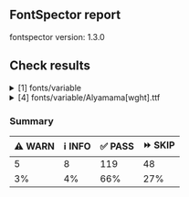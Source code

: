 ## FontSpector report

fontspector version: 1.3.0






## Check results




<details><summary>[1] fonts/variable</summary>
<div>


<details>
    <summary>⚠️ <b>WARN</b> Check for codepoints not covered by METADATA subsets. (googlefonts/metadata/unreachable_subsetting)</summary>
    <div>








- ⚠️ **WARN** fonts/variable/Alyamama[wght].ttf: The following codepoints supported by the font are not covered by any subsets defined in the font's metadata file, and will never be served. You can solve this by either manually adding additional subset declarations to METADATA.pb, or by editing the glyphset definitions.

* U+02D8 BREVE: try adding one of: yi, canadian-aboriginal
* U+02D9 DOT ABOVE: try adding one of: yi, canadian-aboriginal
* U+02DB OGONEK: try adding one of: yi, canadian-aboriginal
* U+0302 COMBINING CIRCUMFLEX ACCENT: try adding one of: cherokee, tifinagh, math, coptic
* U+0305 COMBINING OVERLINE: try adding one of: elbasan, coptic, gothic, glagolitic, math
* U+0306 COMBINING BREVE: try adding one of: old-permic, tifinagh
* U+0307 COMBINING DOT ABOVE: try adding one of: coptic, duployan, hebrew, malayalam, old-permic, math, canadian-aboriginal, syriac, tai-le, tifinagh, todhri
* U+030A COMBINING RING ABOVE: try adding one of: syriac, duployan
* U+030B COMBINING DOUBLE ACUTE ACCENT: try adding one of: osage, cherokee
* U+030C COMBINING CARON: try adding one of: tai-le, cherokee
* U+031A COMBINING LEFT ANGLE ABOVE: try adding math
* U+0320 COMBINING MINUS SIGN BELOW: try adding syriac
* U+0324 COMBINING DIAERESIS BELOW: try adding one of: duployan, syriac, cherokee
* U+0325 COMBINING RING BELOW: try adding syriac
* U+0326 COMBINING COMMA BELOW: try adding math
* U+0327 COMBINING CEDILLA: try adding math
* U+032C COMBINING CARON BELOW: try adding math
* U+0330 COMBINING TILDE BELOW: try adding one of: math, cherokee, syriac
* U+0332 COMBINING LOW LINE: try adding math
* U+033A COMBINING INVERTED BRIDGE BELOW: try adding math
* U+0346 COMBINING BRIDGE ABOVE: try adding math
* U+034D COMBINING LEFT RIGHT ARROW BELOW: try adding math
* U+0361 COMBINING DOUBLE INVERTED BREVE: try adding coptic
* U+0609 ARABIC-INDIC PER MILLE SIGN: try adding arabic
* U+060C ARABIC COMMA: try adding one of: syriac, yezidi, garay, hanifi-rohingya, thaana, arabic, nko
* U+060D ARABIC DATE SEPARATOR: try adding arabic
* U+0615 ARABIC SMALL HIGH TAH: try adding arabic
* U+061B ARABIC SEMICOLON: try adding one of: hanifi-rohingya, syriac, thaana, yezidi, nko, arabic, garay
* U+061F ARABIC QUESTION MARK: try adding one of: thaana, garay, adlam, yezidi, hanifi-rohingya, syriac, arabic, nko
* U+0621 ARABIC LETTER HAMZA: try adding one of: syriac, arabic
* U+0622 ARABIC LETTER ALEF WITH MADDA ABOVE: try adding arabic
* U+0623 ARABIC LETTER ALEF WITH HAMZA ABOVE: try adding arabic
* U+0624 ARABIC LETTER WAW WITH HAMZA ABOVE: try adding arabic
* U+0625 ARABIC LETTER ALEF WITH HAMZA BELOW: try adding arabic
* U+0626 ARABIC LETTER YEH WITH HAMZA ABOVE: try adding arabic
* U+0627 ARABIC LETTER ALEF: try adding one of: indic-siyaq-numbers, arabic
* U+0628 ARABIC LETTER BEH: try adding arabic
* U+0629 ARABIC LETTER TEH MARBUTA: try adding arabic
* U+062A ARABIC LETTER TEH: try adding arabic
* U+062B ARABIC LETTER THEH: try adding arabic
* U+062C ARABIC LETTER JEEM: try adding arabic
* U+062D ARABIC LETTER HAH: try adding arabic
* U+062E ARABIC LETTER KHAH: try adding arabic
* U+062F ARABIC LETTER DAL: try adding arabic
* U+0630 ARABIC LETTER THAL: try adding arabic
* U+0631 ARABIC LETTER REH: try adding arabic
* U+0632 ARABIC LETTER ZAIN: try adding arabic
* U+0633 ARABIC LETTER SEEN: try adding arabic
* U+0634 ARABIC LETTER SHEEN: try adding arabic
* U+0635 ARABIC LETTER SAD: try adding arabic
* U+0636 ARABIC LETTER DAD: try adding arabic
* U+0637 ARABIC LETTER TAH: try adding arabic
* U+0638 ARABIC LETTER ZAH: try adding arabic
* U+0639 ARABIC LETTER AIN: try adding arabic
* U+063A ARABIC LETTER GHAIN: try adding arabic
* U+0640 ARABIC TATWEEL: try adding one of: mandaic, syriac, adlam, sogdian, old-uyghur, hanifi-rohingya, arabic, psalter-pahlavi, manichaean
* U+0641 ARABIC LETTER FEH: try adding arabic
* U+0642 ARABIC LETTER QAF: try adding arabic
* U+0643 ARABIC LETTER KAF: try adding arabic
* U+0644 ARABIC LETTER LAM: try adding arabic
* U+0645 ARABIC LETTER MEEM: try adding arabic
* U+0646 ARABIC LETTER NOON: try adding arabic
* U+0647 ARABIC LETTER HEH: try adding arabic
* U+0648 ARABIC LETTER WAW: try adding arabic
* U+0649 ARABIC LETTER ALEF MAKSURA: try adding arabic
* U+064A ARABIC LETTER YEH: try adding arabic
* U+064B ARABIC FATHATAN: try adding one of: arabic, syriac
* U+064C ARABIC DAMMATAN: try adding one of: arabic, syriac
* U+064D ARABIC KASRATAN: try adding one of: arabic, syriac
* U+064E ARABIC FATHA: try adding one of: syriac, arabic
* U+064F ARABIC DAMMA: try adding one of: arabic, syriac
* U+0650 ARABIC KASRA: try adding one of: arabic, syriac
* U+0651 ARABIC SHADDA: try adding one of: syriac, arabic
* U+0652 ARABIC SUKUN: try adding one of: arabic, syriac
* U+0653 ARABIC MADDAH ABOVE: try adding one of: arabic, syriac
* U+0654 ARABIC HAMZA ABOVE: try adding one of: syriac, arabic
* U+0655 ARABIC HAMZA BELOW: try adding one of: arabic, syriac
* U+0656 ARABIC SUBSCRIPT ALEF: try adding arabic
* U+0657 ARABIC INVERTED DAMMA: try adding arabic
* U+0658 ARABIC MARK NOON GHUNNA: try adding arabic
* U+0660 ARABIC-INDIC DIGIT ZERO: try adding one of: arabic, syriac, thaana, yezidi, indic-siyaq-numbers, hanifi-rohingya
* U+0661 ARABIC-INDIC DIGIT ONE: try adding one of: arabic, yezidi, indic-siyaq-numbers, syriac, thaana
* U+0662 ARABIC-INDIC DIGIT TWO: try adding one of: thaana, syriac, arabic, yezidi, indic-siyaq-numbers
* U+0663 ARABIC-INDIC DIGIT THREE: try adding one of: arabic, yezidi, thaana, indic-siyaq-numbers, syriac
* U+0664 ARABIC-INDIC DIGIT FOUR: try adding one of: thaana, syriac, yezidi, indic-siyaq-numbers, arabic
* U+0665 ARABIC-INDIC DIGIT FIVE: try adding one of: yezidi, syriac, arabic, thaana, indic-siyaq-numbers
* U+0666 ARABIC-INDIC DIGIT SIX: try adding one of: thaana, indic-siyaq-numbers, yezidi, syriac, arabic
* U+0667 ARABIC-INDIC DIGIT SEVEN: try adding one of: arabic, indic-siyaq-numbers, yezidi, syriac, thaana
* U+0668 ARABIC-INDIC DIGIT EIGHT: try adding one of: arabic, indic-siyaq-numbers, yezidi, thaana, syriac
* U+0669 ARABIC-INDIC DIGIT NINE: try adding one of: syriac, arabic, indic-siyaq-numbers, yezidi, thaana
* U+066A ARABIC PERCENT SIGN: try adding one of: arabic, nko, thaana, syriac
* U+066B ARABIC DECIMAL SEPARATOR: try adding one of: arabic, syriac, thaana
* U+066C ARABIC THOUSANDS SEPARATOR: try adding one of: arabic, thaana, syriac
* U+066D ARABIC FIVE POINTED STAR: try adding arabic
* U+066E ARABIC LETTER DOTLESS BEH: try adding arabic
* U+066F ARABIC LETTER DOTLESS QAF: try adding arabic
* U+0670 ARABIC LETTER SUPERSCRIPT ALEF: try adding one of: syriac, arabic
* U+0671 ARABIC LETTER ALEF WASLA: try adding arabic
* U+0679 ARABIC LETTER TTEH: try adding arabic
* U+067A ARABIC LETTER TTEHEH: try adding arabic
* U+067B ARABIC LETTER BEEH: try adding arabic
* U+067C ARABIC LETTER TEH WITH RING: try adding arabic
* U+067D ARABIC LETTER TEH WITH THREE DOTS ABOVE DOWNWARDS: try adding arabic
* U+067E ARABIC LETTER PEH: try adding arabic
* U+0686 ARABIC LETTER TCHEH: try adding arabic
* U+0688 ARABIC LETTER DDAL: try adding arabic
* U+068E ARABIC LETTER DUL: try adding arabic
* U+0691 ARABIC LETTER RREH: try adding arabic
* U+0698 ARABIC LETTER JEH: try adding arabic
* U+069C ARABIC LETTER SEEN WITH THREE DOTS BELOW AND THREE DOTS ABOVE: try adding arabic
* U+06A1 ARABIC LETTER DOTLESS FEH: try adding arabic
* U+06A2 ARABIC LETTER FEH WITH DOT MOVED BELOW: try adding arabic
* U+06A4 ARABIC LETTER VEH: try adding arabic
* U+06A5 ARABIC LETTER FEH WITH THREE DOTS BELOW: try adding arabic
* U+06A7 ARABIC LETTER QAF WITH DOT ABOVE: try adding arabic
* U+06A8 ARABIC LETTER QAF WITH THREE DOTS ABOVE: try adding arabic
* U+06A9 ARABIC LETTER KEHEH: try adding arabic
* U+06AF ARABIC LETTER GAF: try adding arabic
* U+06BA ARABIC LETTER NOON GHUNNA: try adding arabic
* U+06BE ARABIC LETTER HEH DOACHASHMEE: try adding arabic
* U+06C1 ARABIC LETTER HEH GOAL: try adding arabic
* U+06C2 ARABIC LETTER HEH GOAL WITH HAMZA ABOVE: try adding arabic
* U+06C3 ARABIC LETTER TEH MARBUTA GOAL: try adding arabic
* U+06CA ARABIC LETTER WAW WITH TWO DOTS ABOVE: try adding arabic
* U+06CC ARABIC LETTER FARSI YEH: try adding arabic
* U+06CF ARABIC LETTER WAW WITH DOT ABOVE: try adding arabic
* U+06D2 ARABIC LETTER YEH BARREE: try adding arabic
* U+06D3 ARABIC LETTER YEH BARREE WITH HAMZA ABOVE: try adding arabic
* U+06D4 ARABIC FULL STOP: try adding one of: hanifi-rohingya, yezidi, arabic
* U+06DB ARABIC SMALL HIGH THREE DOTS: try adding arabic
* U+06F0 EXTENDED ARABIC-INDIC DIGIT ZERO: try adding one of: arabic, indic-siyaq-numbers
* U+06F1 EXTENDED ARABIC-INDIC DIGIT ONE: try adding one of: indic-siyaq-numbers, arabic
* U+06F2 EXTENDED ARABIC-INDIC DIGIT TWO: try adding one of: arabic, indic-siyaq-numbers
* U+06F3 EXTENDED ARABIC-INDIC DIGIT THREE: try adding one of: arabic, indic-siyaq-numbers
* U+06F4 EXTENDED ARABIC-INDIC DIGIT FOUR: try adding one of: indic-siyaq-numbers, arabic
* U+06F5 EXTENDED ARABIC-INDIC DIGIT FIVE: try adding one of: arabic, indic-siyaq-numbers
* U+06F6 EXTENDED ARABIC-INDIC DIGIT SIX: try adding one of: indic-siyaq-numbers, arabic
* U+06F7 EXTENDED ARABIC-INDIC DIGIT SEVEN: try adding one of: arabic, indic-siyaq-numbers
* U+06F8 EXTENDED ARABIC-INDIC DIGIT EIGHT: try adding one of: arabic, indic-siyaq-numbers
* U+06F9 EXTENDED ARABIC-INDIC DIGIT NINE: try adding one of: arabic, indic-siyaq-numbers
* U+0763 ARABIC LETTER KEHEH WITH THREE DOTS ABOVE: try adding arabic
* U+1EBC LATIN CAPITAL LETTER E WITH TILDE: try adding vietnamese
* U+1EBD LATIN SMALL LETTER E WITH TILDE: try adding vietnamese
* U+2016 DOUBLE VERTICAL LINE: try adding math
* U+2021 DOUBLE DAGGER: try adding adlam
* U+2030 PER MILLE SIGN: try adding adlam
* U+2070 SUPERSCRIPT ZERO: try adding math
* U+2071 SUPERSCRIPT LATIN SMALL LETTER I: try adding math
* U+2074 SUPERSCRIPT FOUR: try adding math
* U+2075 SUPERSCRIPT FIVE: try adding math
* U+2076 SUPERSCRIPT SIX: try adding math
* U+2077 SUPERSCRIPT SEVEN: try adding math
* U+2078 SUPERSCRIPT EIGHT: try adding math
* U+2079 SUPERSCRIPT NINE: try adding math
* U+207A SUPERSCRIPT PLUS SIGN: try adding math
* U+207B SUPERSCRIPT MINUS: try adding math
* U+207C SUPERSCRIPT EQUALS SIGN: try adding math
* U+207D SUPERSCRIPT LEFT PARENTHESIS: try adding math
* U+207E SUPERSCRIPT RIGHT PARENTHESIS: try adding math
* U+207F SUPERSCRIPT LATIN SMALL LETTER N: try adding math
* U+2080 SUBSCRIPT ZERO: try adding math
* U+2081 SUBSCRIPT ONE: try adding math
* U+2082 SUBSCRIPT TWO: try adding math
* U+2083 SUBSCRIPT THREE: try adding math
* U+2084 SUBSCRIPT FOUR: try adding math
* U+2085 SUBSCRIPT FIVE: try adding math
* U+2086 SUBSCRIPT SIX: try adding math
* U+2087 SUBSCRIPT SEVEN: try adding math
* U+2088 SUBSCRIPT EIGHT: try adding math
* U+2089 SUBSCRIPT NINE: try adding math
* U+208A SUBSCRIPT PLUS SIGN: try adding math
* U+208B SUBSCRIPT MINUS: try adding math
* U+208C SUBSCRIPT EQUALS SIGN: try adding math
* U+208D SUBSCRIPT LEFT PARENTHESIS: try adding math
* U+208E SUBSCRIPT RIGHT PARENTHESIS: try adding math
* U+2090 LATIN SUBSCRIPT SMALL LETTER A: try adding math
* U+2091 LATIN SUBSCRIPT SMALL LETTER E: try adding math
* U+2092 LATIN SUBSCRIPT SMALL LETTER O: try adding math
* U+2093 LATIN SUBSCRIPT SMALL LETTER X: try adding math
* U+2094 LATIN SUBSCRIPT SMALL LETTER SCHWA: try adding math
* U+2095 LATIN SUBSCRIPT SMALL LETTER H: try adding math
* U+2096 LATIN SUBSCRIPT SMALL LETTER K: try adding math
* U+2097 LATIN SUBSCRIPT SMALL LETTER L: try adding math
* U+2098 LATIN SUBSCRIPT SMALL LETTER M: try adding math
* U+2099 LATIN SUBSCRIPT SMALL LETTER N: try adding math
* U+209A LATIN SUBSCRIPT SMALL LETTER P: try adding math
* U+209B LATIN SUBSCRIPT SMALL LETTER S: try adding math
* U+209C LATIN SUBSCRIPT SMALL LETTER T: try adding math
* U+2117 SOUND RECORDING COPYRIGHT: try adding math
* U+215B VULGAR FRACTION ONE EIGHTH: try adding symbols
* U+215C VULGAR FRACTION THREE EIGHTHS: try adding symbols
* U+215D VULGAR FRACTION FIVE EIGHTHS: try adding symbols
* U+215E VULGAR FRACTION SEVEN EIGHTHS: try adding symbols
* U+215F FRACTION NUMERATOR ONE: try adding symbols
* U+2202 PARTIAL DIFFERENTIAL: try adding math
* U+2206 INCREMENT: try adding math
* U+220F N-ARY PRODUCT: try adding math
* U+2211 N-ARY SUMMATION: try adding math
* U+221A SQUARE ROOT: try adding math
* U+221E INFINITY: try adding math
* U+222B INTEGRAL: try adding math
* U+2248 ALMOST EQUAL TO: try adding math
* U+2260 NOT EQUAL TO: try adding math
* U+2264 LESS-THAN OR EQUAL TO: try adding math
* U+2265 GREATER-THAN OR EQUAL TO: try adding math
* U+25CA LOZENGE: try adding one of: math, symbols
* U+25CC DOTTED CIRCLE: try adding one of: osage, pahawh-hmong, siddham, tai-le, gurmukhi, masaram-gondi, yi, mongolian, wancho, zanabazar-square, gunjala-gondi, javanese, myanmar, brahmi, balinese, rejang, syloti-nagri, syriac, bengali, mahajani, hanifi-rohingya, mende-kikakui, nko, malayalam, kayah-li, batak, tifinagh, miao, limbu, tibetan, grantha, new-tai-lue, thaana, bhaiksuki, canadian-aboriginal, newa, sinhala, telugu, mandaic, tai-tham, gujarati, sogdian, ahom, chakma, math, coptic, dogra, kannada, tagbanwa, caucasian-albanian, buhid, old-permic, sharada, takri, symbols, armenian, adlam, tamil, kharoshthi, duployan, modi, bassa-vah, saurashtra, khudawadi, thai, lepcha, sundanese, tagalog, buginese, oriya, khojki, phags-pa, cham, kaithi, soyombo, warang-citi, lao, khmer, tirhuta, manichaean, tai-viet, devanagari, music, hebrew, elbasan, hanunoo, meetei-mayek, marchen, psalter-pahlavi
* U+FD3E ORNATE LEFT PARENTHESIS: try adding one of: nko, arabic
* U+FD3F ORNATE RIGHT PARENTHESIS: try adding one of: nko, arabic
* U+FDFA ARABIC LIGATURE SALLALLAHOU ALAYHE WASALLAM: try adding arabic
* U+FDFB ARABIC LIGATURE JALLAJALALOUHOU: try adding arabic
* U+FDFC RIAL SIGN: try adding arabic

Or you can add the above codepoints to one of the subsets supported by the font: greek, latin-ext, latin [code: unreachable-subsetting]
  
  

</div>
</details>


</div>
</details>


<details><summary>[4] fonts/variable/Alyamama[wght].ttf</summary>
<div>


<details>
    <summary>⚠️ <b>WARN</b> Check if each glyph has the recommended amount of contours. (contour_count)</summary>
    <div>








- ⚠️ **WARN** This check inspects the glyph outlines and detects the total number of contours in each of them. The expected values are
     infered from the typical ammounts of contours observed in a
     large collection of reference font families. The divergences
     listed below may simply indicate a significantly different
     design on some of your glyphs. On the other hand, some of these
     may flag actual bugs in the font such as glyphs mapped to an
     incorrect codepoint. Please consider reviewing the design and
     codepoint assignment of these to make sure they are correct.


    The following glyphs do not have the recommended number of contours:
* uni1D6D (U+1D6D): found 3, expected one of: {2}
* uni02A3 (U+02A3): found 2, expected one of: {3}
* uni0258 (U+0258): found 1, expected one of: {2}
* uni1D6E (U+1D6E): found 2, expected one of: {1}
* uni02A1 (U+02A1): found 2, expected one of: {1}
* uni02A2 (U+02A2): found 2, expected one of: {1}
* uni026E (U+026E): found 2, expected one of: {1}
* uni1D72 (U+1D72): found 2, expected one of: {1}
* uni1D74 (U+1D74): found 3, expected one of: {1}
* uni1D75 (U+1D75): found 3, expected one of: {1}
* uni021B.1 (U+021B): found 1, expected one of: {4, 3, 2}
* uni1D76 (U+1D76): found 3, expected one of: {1}
* uni01C2 (U+01C2): found 3, expected one of: {1}
* uni0621 (U+0621): found 2, expected one of: {1}
* uni0623 (U+0623): found 3, expected one of: {2}
* uni0625 (U+0625): found 3, expected one of: {2}
* uni066E (U+066E): found 2, expected one of: {1}
* uni066E.fina (unencoded): found 3, expected one of: {1}
* uni066E.medi (unencoded): found 2, expected one of: {1}
* uni0628 (U+0628): found 3, expected one of: {2}
* uni067E (U+067E): found 5, expected one of: {4}
* uni067B (U+067B): found 4, expected one of: {3, 2}
* uni062A (U+062A): found 4, expected one of: {2, 3}
* uni067C (U+067C): found 6, expected one of: {5, 4}
* uni067D (U+067D): found 5, expected one of: {4, 3}
* uni062B (U+062B): found 5, expected one of: {3, 4, 2}
* uni067A (U+067A): found 4, expected one of: {0, 2, 3}
* uni0686 (U+0686): found 5, expected one of: {4, 3, 0}
* uni0631 (U+0631): found 2, expected one of: {1}
* uni0632 (U+0632): found 3, expected one of: {2}
* uni0698 (U+0698): found 5, expected one of: {4}
* uni0633 (U+0633): found 6, expected one of: {1, 3}
* uni0634 (U+0634): found 9, expected one of: {4, 3, 6, 0}
* uni069C (U+069C): found 12, expected one of: {5, 7, 9}
* uni0635 (U+0635): found 5, expected one of: {2}
* uni0636 (U+0636): found 6, expected one of: {3}
* uni0637 (U+0637): found 4, expected one of: {3, 2}
* uni0638 (U+0638): found 5, expected one of: {4, 3}
* uni0639 (U+0639): found 2, expected one of: {1}
* uni0641 (U+0641): found 5, expected one of: {3, 2}
* uni06A4 (U+06A4): found 7, expected one of: {0, 5, 4}
* uni06A1 (U+06A1): found 4, expected one of: {2, 1}
* uni06A1.fina (unencoded): found 4, expected one of: {2}
* uni06A2 (U+06A2): found 5, expected one of: {3}
* uni06A5 (U+06A5): found 7, expected one of: {5, 4}
* uni066F.fina (unencoded): found 3, expected one of: {2}
* uni0643 (U+0643): found 4, expected one of: {1, 2}
* uni06A9 (U+06A9): found 4, expected one of: {1}
* uni0763 (U+0763): found 7, expected one of: {4, 3}
* uni0763.fina (unencoded): found 8, expected one of: {4, 3}
* uni0763.medi (unencoded): found 7, expected one of: {5, 3, 4}
* uni0763.init (unencoded): found 6, expected one of: {3, 4}
* uni06AF (U+06AF): found 5, expected one of: {2}
* uni0644 (U+0644): found 2, expected one of: {1}
* uni0645 (U+0645): found 3, expected one of: {2, 1}
* uni0646 (U+0646): found 3, expected one of: {2}
* uni06BA (U+06BA): found 2, expected one of: {1}
* uni06BA.medi (unencoded): found 2, expected one of: {1}
* uni0647 (U+0647): found 1, expected one of: {2}
* uni06C1 (U+06C1): found 1, expected one of: {2}
* uni06BE (U+06BE): found 4, expected one of: {1, 3, 2}
* uni0624 (U+0624): found 4, expected one of: {2, 3}
* uni0649 (U+0649): found 2, expected one of: {1}
* uni064A (U+064A): found 4, expected one of: {2, 3}
* uni0626 (U+0626): found 4, expected one of: {2}
* uni06CC (U+06CC): found 2, expected one of: {1}
* uni06440671 (unencoded): found 6, expected one of: {4}
* uni06440671.fina (unencoded): found 5, expected one of: {3}
* uni0663 (U+0663): found 3, expected one of: {1}
* uni0666 (U+0666): found 2, expected one of: {1}
* uni0669 (U+0669): found 1, expected one of: {2}
* uni06F3 (U+06F3): found 3, expected one of: {1}
* uni06F4 (U+06F4): found 3, expected one of: {1}
* uni06F6 (U+06F6): found 2, expected one of: {1}
* uni06F9 (U+06F9): found 1, expected one of: {2}
* uni06F4.urdu (unencoded): found 3, expected one of: {1}
* uni066D (U+066D): found 6, expected one of: {1}
* asterisk (U+002A): found 6, expected one of: {2, 5, 1, 3}
* uniFDFC (U+FDFC): found 8, expected one of: {4, 6, 5}
* uni02E5 (U+02E5): found 2, expected one of: {1}
* uni02E9 (U+02E9): found 2, expected one of: {1}
* uni02E6 (U+02E6): found 2, expected one of: {1}
* uni02E8 (U+02E8): found 2, expected one of: {1}
* uni02E7 (U+02E7): found 2, expected one of: {1}
* uni02DE (U+02DE): found 2, expected one of: {1}
* uni2117 (U+2117): found 2, expected one of: {4, 3}
* uni0654 (U+0654): found 2, expected one of: {1}
* uni0655 (U+0655): found 2, expected one of: {1}
* uni0654064F (unencoded): found 4, expected one of: {3}
* uni0654064C (unencoded): found 5, expected one of: {3}
* uni0654064E (unencoded): found 3, expected one of: {2}
* uni0654064B (unencoded): found 4, expected one of: {3}
* uni06550650 (unencoded): found 3, expected one of: {2}
* uni0655064D (unencoded): found 4, expected one of: {3}
* uni064C (U+064C): found 3, expected one of: {2}
* uni0651 (U+0651): found 2, expected one of: {1}
* uni0651064C (unencoded): found 5, expected one of: {3, 2}
* uni0651064D (unencoded): found 4, expected one of: {3}
* uni0651064E (unencoded): found 3, expected one of: {2}
* uni0651064F (unencoded): found 4, expected one of: {3, 2}
* uni06510650 (unencoded): found 3, expected one of: {2}
* uni06510670 (unencoded): found 3, expected one of: {2}
* uni0652 (U+0652): found 1, expected one of: {2}
* uni031A (U+031A): found 2, expected one of: {1}
* uni032A (U+032A): found 3, expected one of: {1}
* uni033A (U+033A): found 3, expected one of: {1}
* uni033B (U+033B): found 6, expected one of: {2}
* uni0346 (U+0346): found 3, expected one of: {1}
* uni0349 (U+0349): found 2, expected one of: {1}
* uni034A (U+034A): found 2, expected one of: {1} [code: contour-count]
  
  

</div>
</details>





<details>
    <summary>⚠️ <b>WARN</b> Shapes languages in all GF glyphsets. (googlefonts/glyphsets/shape_languages)</summary>
    <div>








- ⚠️ **WARN** Warning language shaping:

| Message                                                               | Languages              |
|-----------------------------------------------------------------------|------------------------|
| Auxiliary orthography codepoints:                                     | * lt_Latn (Lithuanian) |
|   Shaper didn't attach tildecomb to uni0237 when shaping the text 'j̃' |                        |
| Auxiliary orthography codepoints:                                     | * ur_Arab (Urdu)       |
|   The following auxiliary characters are missing from the font: ؀؁؂؃‌‍‏  |                        |
| Auxiliary orthography codepoints:                                     | * el_Grek (Greek)      |
|   The following auxiliary characters are missing from the font: ἀ     |                        |
|   The following auxiliary characters are missing from the font: ἄ     |                        |
|   The following auxiliary characters are missing from the font: ἂ     |                        |
|   The following auxiliary characters are missing from the font: ἆ     |                        |
|   The following auxiliary characters are missing from the font: ἁ     |                        |
|   The following auxiliary characters are missing from the font: ἅ     |                        |
|   The following auxiliary characters are missing from the font: ἃ     |                        |
|   The following auxiliary characters are missing from the font: ἇ     |                        |
|   The following auxiliary characters are missing from the font: ᾶ     |                        |
|   The following auxiliary characters are missing from the font: ἐ     |                        |
|   The following auxiliary characters are missing from the font: ἔ     |                        |
|   The following auxiliary characters are missing from the font: ἒ     |                        |
|   The following auxiliary characters are missing from the font: ἑ     |                        |
|   The following auxiliary characters are missing from the font: ἕ     |                        |
|   The following auxiliary characters are missing from the font: ἓ     |                        |
|   The following auxiliary characters are missing from the font: ἠ     |                        |
|   The following auxiliary characters are missing from the font: ἤ     |                        |
|   The following auxiliary characters are missing from the font: ἢ     |                        |
|   The following auxiliary characters are missing from the font: ἦ     |                        |
|   The following auxiliary characters are missing from the font: ἡ     |                        |
|   The following auxiliary characters are missing from the font: ἥ     |                        |
|   The following auxiliary characters are missing from the font: ἣ     |                        |
|   The following auxiliary characters are missing from the font: ἧ     |                        |
|   The following auxiliary characters are missing from the font: ῆ     |                        |
|   The following auxiliary characters are missing from the font: ἰ     |                        |
|   The following auxiliary characters are missing from the font: ἴ     |                        |
|   The following auxiliary characters are missing from the font: ἲ     |                        |
|   The following auxiliary characters are missing from the font: ἶ     |                        |
|   The following auxiliary characters are missing from the font: ἱ     |                        |
|   The following auxiliary characters are missing from the font: ἵ     |                        |
|   The following auxiliary characters are missing from the font: ἳ     |                        |
|   The following auxiliary characters are missing from the font: ἷ     |                        |
|   The following auxiliary characters are missing from the font: ῖ     |                        |
|   The following auxiliary characters are missing from the font: ῗ     |                        |
|   The following auxiliary characters are missing from the font: ὄ     |                        |
|   The following auxiliary characters are missing from the font: ὂ     |                        |
|   The following auxiliary characters are missing from the font: ὃ     |                        |
|   The following auxiliary characters are missing from the font: ὐ     |                        |
|   The following auxiliary characters are missing from the font: ὔ     |                        |
|   The following auxiliary characters are missing from the font: ὒ     |                        |
|   The following auxiliary characters are missing from the font: ὖ     |                        |
|   The following auxiliary characters are missing from the font: ὑ     |                        |
|   The following auxiliary characters are missing from the font: ὕ     |                        |
|   The following auxiliary characters are missing from the font: ὓ     |                        |
|   The following auxiliary characters are missing from the font: ὗ     |                        |
|   The following auxiliary characters are missing from the font: ῦ     |                        |
|   The following auxiliary characters are missing from the font: ῧ     |                        |
|   The following auxiliary characters are missing from the font: ὤ     |                        |
|   The following auxiliary characters are missing from the font: ὢ     |                        |
|   The following auxiliary characters are missing from the font: ὦ     |                        |
|   The following auxiliary characters are missing from the font: ὥ     |                        |
|   The following auxiliary characters are missing from the font: ὣ     |                        |
|   The following auxiliary characters are missing from the font: ὧ     |                        |
|   The following auxiliary characters are missing from the font: ῶ     |                        |
| Auxiliary orthography codepoints:                                     | * de_Latn (German)     |
|   The following auxiliary characters are missing from the font: ſ     | * fr_Latn (French)     |
| Auxiliary orthography codepoints:                                     | * fi_Latn (Finnish)    |
|   The following auxiliary characters are missing from the font: Ǥ     |                        |
|   The following auxiliary characters are missing from the font: Ʒ     |                        |
|   The following auxiliary characters are missing from the font: Ǯ     |                        |
|   The following auxiliary characters are missing from the font: ǥ     |                        |
|   The following auxiliary characters are missing from the font: ʒ     |                        |
|   The following auxiliary characters are missing from the font: ǯ     |                        | [code: warning-language-shaping]
  
  

</div>
</details>





<details>
    <summary>⚠️ <b>WARN</b> Ensure soft_dotted characters lose their dot when combined with marks that
replace the dot. (soft_dotted)</summary>
    <div>








- ⚠️ **WARN** The dot of soft dotted characters used in orthographies _must_ disappear in the following strings: * į́
* į̄
* į̂
* į̃
* į̀
* į̌The dot of soft dotted characters _should_ disappear in other cases, for example: * j̙̅
* j͉̅
* j̧̅
* j̟̅
* j͈̅
* j̰̅
* j̬̅
* j̴̅
* j̼̅
* j̝̅
* j̲̅
* j̠̅
* j͇̅
* j̩̅
* j̜̅
* j͍̅
* j͎̅
* j̤̅
* j̥̅
* j̺̅
* j̞̅
* j̹̅
* j̪̅
* j̘̅
* j̻̅
* j̨̅
* j̦̅
* j̅
* į̙͌
* į̙͊
* į̙́
* į̙̊
* į̙̅
* į̙̄
* į̙̈
* į̙͋
* į̙̋
* į̙̂
* į̙̇
* į̙̃
* į̙̀
* į̙̆
* į̙̏
* į̙͆
* į̙̽
* į̙̌
* į͉͌
* į͉͊
* į͉́
* į͉̊
* į͉̅
* į͉̄
* į͉̈
* į͉͋
* į͉̋
* į͉̂
* į͉̇
* į͉̃
* į͉̀
* į͉̆
* į͉̏
* į͉͆
* į͉̽
* į͉̌
* į̧͌
* į̧͊
* į̧̅
* į̧͋
* į̧̏
* į̧͆
* į̧̽
* į̟͌
* į̟͊
* į̟́
* į̟̊
* į̟̅
* į̟̄
* į̟̈
* į̟͋
* į̟̋
* į̟̂
* į̟̇
* į̟̃
* į̟̀
* į̟̆
* į̟̏
* į̟͆
* į̟̽
* į̟̌
* į͈͌
* į͈͊
* į͈́
* į͈̊
* į͈̅
* į͈̄
* į͈̈
* į͈͋
* į͈̋
* į͈̂
* į͈̇
* į͈̃
* į͈̀
* į͈̆
* į͈̏
* į͈͆
* į͈̽
* į͈̌
* į̰͌
* į̰͊
* į̰́
* į̰̊
* į̰̅
* į̰̄
* į̰̈
* į̰͋
* į̰̋
* į̰̂
* į̰̇
* į̰̃
* į̰̀
* į̰̆
* į̰̏
* į̰͆
* į̰̽
* į̰̌
* į̬͌
* į̬͊
* į̬́
* į̬̊
* į̬̅
* į̬̄
* į̬̈
* į̬͋
* į̬̋
* į̬̂
* į̬̇
* į̬̃
* į̬̀
* į̬̆
* į̬̏
* į̬͆
* į̬̽
* į̬̌
* į̴͌
* į̴͊
* į̴́
* į̴̊
* į̴̅
* į̴̄
* į̴̈
* į̴͋
* į̴̋
* į̴̂
* į̴̇
* į̴̃
* į̴̀
* į̴̆
* į̴̏
* į̴͆
* į̴̽
* į̴̌
* į̼͌
* į̼͊
* į̼́
* į̼̊
* į̼̅
* į̼̄
* į̼̈
* į̼͋
* į̼̋
* į̼̂
* į̼̇
* į̼̃
* į̼̀
* į̼̆
* į̼̏
* į̼͆
* į̼̽
* į̼̌
* į̝͌
* į̝͊
* į̝́
* į̝̊
* į̝̅
* į̝̄
* į̝̈
* į̝͋
* į̝̋
* į̝̂
* į̝̇
* į̝̃
* į̝̀
* į̝̆
* į̝̏
* į̝͆
* į̝̽
* į̝̌
* į̲͌
* į̲͊
* į̲́
* į̲̊
* į̲̅
* į̲̄
* į̲̈
* į̲͋
* į̲̋
* į̲̂
* į̲̇
* į̲̃
* į̲̀
* į̲̆
* į̲̏
* į̲͆
* į̲̽
* į̲̌
* į̠͌
* į̠͊
* į̠́
* į̠̊
* į̠̅
* į̠̄
* į̠̈
* į̠͋
* į̠̋
* į̠̂
* į̠̇
* į̠̃
* į̠̀
* į̠̆
* į̠̏
* į̠͆
* į̠̽
* į̠̌
* į͇͌
* į͇͊
* į͇́
* į͇̊
* į͇̅
* į͇̄
* į͇̈
* į͇͋
* į͇̋
* į͇̂
* į͇̇
* į͇̃
* į͇̀
* į͇̆
* į͇̏
* į͇͆
* į͇̽
* į͇̌
* į̩͌
* į̩͊
* į̩́
* į̩̊
* į̩̅
* į̩̄
* į̩̈
* į̩͋
* į̩̋
* į̩̂
* į̩̇
* į̩̃
* į̩̀
* į̩̆
* į̩̏
* į̩͆
* į̩̽
* į̩̌
* į̜͌
* į̜͊
* į̜́
* į̜̊
* į̜̅
* į̜̄
* į̜̈
* į̜͋
* į̜̋
* į̜̂
* į̜̇
* į̜̃
* į̜̀
* į̜̆
* į̜̏
* į̜͆
* į̜̽
* į̜̌
* į͍͌
* į͍͊
* į͍́
* į͍̊
* į͍̅
* į͍̄
* į͍̈
* į͍͋
* į͍̋
* į͍̂
* į͍̇
* į͍̃
* į͍̀
* į͍̆
* į͍̏
* į͍͆
* į͍̽
* į͍̌
* į͎͌
* į͎͊
* į͎́
* į͎̊
* į͎̅
* į͎̄
* į͎̈
* į͎͋
* į͎̋
* į͎̂
* į͎̇
* į͎̃
* į͎̀
* į͎̆
* į͎̏
* į͎͆
* į͎̽
* į͎̌
* į̤͌
* į̤͊
* į̤́
* į̤̊
* į̤̅
* į̤̄
* į̤̈
* į̤͋
* į̤̋
* į̤̂
* į̤̇
* į̤̃
* į̤̀
* į̤̆
* į̤̏
* į̤͆
* į̤̽
* į̤̌
* į̥͌
* į̥͊
* į̥́
* į̥̊
* į̥̅
* į̥̄
* į̥̈
* į̥͋
* į̥̋
* į̥̂
* į̥̇
* į̥̃
* į̥̀
* į̥̆
* į̥̏
* į̥͆
* į̥̽
* į̥̌
* į̺͌
* į̺͊
* į̺́
* į̺̊
* į̺̅
* į̺̄
* į̺̈
* į̺͋
* į̺̋
* į̺̂
* į̺̇
* į̺̃
* į̺̀
* į̺̆
* į̺̏
* į̺͆
* į̺̽
* į̺̌
* į̞͌
* į̞͊
* į̞́
* į̞̊
* į̞̅
* į̞̄
* į̞̈
* į̞͋
* į̞̋
* į̞̂
* į̞̇
* į̞̃
* į̞̀
* į̞̆
* į̞̏
* į̞͆
* į̞̽
* į̞̌
* į̹͌
* į̹͊
* į̹́
* į̹̊
* į̹̅
* į̹̄
* į̹̈
* į̹͋
* į̹̋
* į̹̂
* į̹̇
* į̹̃
* į̹̀
* į̹̆
* į̹̏
* į̹͆
* į̹̽
* į̹̌
* į̪͌
* į̪͊
* į̪́
* į̪̊
* į̪̅
* į̪̄
* į̪̈
* į̪͋
* į̪̋
* į̪̂
* į̪̇
* į̪̃
* į̪̀
* į̪̆
* į̪̏
* į̪͆
* į̪̽
* į̪̌
* į̘͌
* į̘͊
* į̘́
* į̘̊
* į̘̅
* į̘̄
* į̘̈
* į̘͋
* į̘̋
* į̘̂
* į̘̇
* į̘̃
* į̘̀
* į̘̆
* į̘̏
* į̘͆
* į̘̽
* į̘̌
* į̻͌
* į̻͊
* į̻́
* į̻̊
* į̻̅
* į̻̄
* į̻̈
* į̻͋
* į̻̋
* į̻̂
* į̻̇
* į̻̃
* į̻̀
* į̻̆
* į̻̏
* į̻͆
* į̻̽
* į̻̌
* į̨͌
* į̨͊
* į̨̅
* į̨͋
* į̨̏
* į̨͆
* į̨̽
* į̦͌
* į̦͊
* į̦̅
* į̦͋
* į̦̏
* į̦͆
* į̦̽
* į͌
* į͊
* į̊
* į̅
* į̈
* į͋
* į̋
* į̇
* į̆
* į̏
* į͆
* į̽
* ʲ̙͌
* ʲ̙͊
* ʲ̙́
* ʲ̙̊
* ʲ̙̅
* ʲ̙̄
* ʲ̙̈
* ʲ̙͋
* ʲ̙̋
* ʲ̙̂
* ʲ̙̇
* ʲ̙̃
* ʲ̙̀
* ʲ̙̆
* ʲ̙̏
* ʲ̙͆
* ʲ̙̽
* ʲ̙̌
* ʲ͉͌
* ʲ͉͊
* ʲ͉́
* ʲ͉̊
* ʲ͉̅
* ʲ͉̄
* ʲ͉̈
* ʲ͉͋
* ʲ͉̋
* ʲ͉̂
* ʲ͉̇
* ʲ͉̃
* ʲ͉̀
* ʲ͉̆
* ʲ͉̏
* ʲ͉͆
* ʲ͉̽
* ʲ͉̌
* ʲ̧͌
* ʲ̧͊
* ʲ̧̅
* ʲ̧͋
* ʲ̧̏
* ʲ̧͆
* ʲ̧̽
* ʲ̟͌
* ʲ̟͊
* ʲ̟́
* ʲ̟̊
* ʲ̟̅
* ʲ̟̄
* ʲ̟̈
* ʲ̟͋
* ʲ̟̋
* ʲ̟̂
* ʲ̟̇
* ʲ̟̃
* ʲ̟̀
* ʲ̟̆
* ʲ̟̏
* ʲ̟͆
* ʲ̟̽
* ʲ̟̌
* ʲ͈͌
* ʲ͈͊
* ʲ͈́
* ʲ͈̊
* ʲ͈̅
* ʲ͈̄
* ʲ͈̈
* ʲ͈͋
* ʲ͈̋
* ʲ͈̂
* ʲ͈̇
* ʲ͈̃
* ʲ͈̀
* ʲ͈̆
* ʲ͈̏
* ʲ͈͆
* ʲ͈̽
* ʲ͈̌
* ʲ̰͌
* ʲ̰͊
* ʲ̰́
* ʲ̰̊
* ʲ̰̅
* ʲ̰̄
* ʲ̰̈
* ʲ̰͋
* ʲ̰̋
* ʲ̰̂
* ʲ̰̇
* ʲ̰̃
* ʲ̰̀
* ʲ̰̆
* ʲ̰̏
* ʲ̰͆
* ʲ̰̽
* ʲ̰̌
* ʲ̬͌
* ʲ̬͊
* ʲ̬́
* ʲ̬̊
* ʲ̬̅
* ʲ̬̄
* ʲ̬̈
* ʲ̬͋
* ʲ̬̋
* ʲ̬̂
* ʲ̬̇
* ʲ̬̃
* ʲ̬̀
* ʲ̬̆
* ʲ̬̏
* ʲ̬͆
* ʲ̬̽
* ʲ̬̌
* ʲ̴͌
* ʲ̴͊
* ʲ̴́
* ʲ̴̊
* ʲ̴̅
* ʲ̴̄
* ʲ̴̈
* ʲ̴͋
* ʲ̴̋
* ʲ̴̂
* ʲ̴̇
* ʲ̴̃
* ʲ̴̀
* ʲ̴̆
* ʲ̴̏
* ʲ̴͆
* ʲ̴̽
* ʲ̴̌
* ʲ̼͌
* ʲ̼͊
* ʲ̼́
* ʲ̼̊
* ʲ̼̅
* ʲ̼̄
* ʲ̼̈
* ʲ̼͋
* ʲ̼̋
* ʲ̼̂
* ʲ̼̇
* ʲ̼̃
* ʲ̼̀
* ʲ̼̆
* ʲ̼̏
* ʲ̼͆
* ʲ̼̽
* ʲ̼̌
* ʲ̝͌
* ʲ̝͊
* ʲ̝́
* ʲ̝̊
* ʲ̝̅
* ʲ̝̄
* ʲ̝̈
* ʲ̝͋
* ʲ̝̋
* ʲ̝̂
* ʲ̝̇
* ʲ̝̃
* ʲ̝̀
* ʲ̝̆
* ʲ̝̏
* ʲ̝͆
* ʲ̝̽
* ʲ̝̌
* ʲ̲͌
* ʲ̲͊
* ʲ̲́
* ʲ̲̊
* ʲ̲̅
* ʲ̲̄
* ʲ̲̈
* ʲ̲͋
* ʲ̲̋
* ʲ̲̂
* ʲ̲̇
* ʲ̲̃
* ʲ̲̀
* ʲ̲̆
* ʲ̲̏
* ʲ̲͆
* ʲ̲̽
* ʲ̲̌
* ʲ̠͌
* ʲ̠͊
* ʲ̠́
* ʲ̠̊
* ʲ̠̅
* ʲ̠̄
* ʲ̠̈
* ʲ̠͋
* ʲ̠̋
* ʲ̠̂
* ʲ̠̇
* ʲ̠̃
* ʲ̠̀
* ʲ̠̆
* ʲ̠̏
* ʲ̠͆
* ʲ̠̽
* ʲ̠̌
* ʲ͇͌
* ʲ͇͊
* ʲ͇́
* ʲ͇̊
* ʲ͇̅
* ʲ͇̄
* ʲ͇̈
* ʲ͇͋
* ʲ͇̋
* ʲ͇̂
* ʲ͇̇
* ʲ͇̃
* ʲ͇̀
* ʲ͇̆
* ʲ͇̏
* ʲ͇͆
* ʲ͇̽
* ʲ͇̌
* ʲ̩͌
* ʲ̩͊
* ʲ̩́
* ʲ̩̊
* ʲ̩̅
* ʲ̩̄
* ʲ̩̈
* ʲ̩͋
* ʲ̩̋
* ʲ̩̂
* ʲ̩̇
* ʲ̩̃
* ʲ̩̀
* ʲ̩̆
* ʲ̩̏
* ʲ̩͆
* ʲ̩̽
* ʲ̩̌
* ʲ̜͌
* ʲ̜͊
* ʲ̜́
* ʲ̜̊
* ʲ̜̅
* ʲ̜̄
* ʲ̜̈
* ʲ̜͋
* ʲ̜̋
* ʲ̜̂
* ʲ̜̇
* ʲ̜̃
* ʲ̜̀
* ʲ̜̆
* ʲ̜̏
* ʲ̜͆
* ʲ̜̽
* ʲ̜̌
* ʲ͍͌
* ʲ͍͊
* ʲ͍́
* ʲ͍̊
* ʲ͍̅
* ʲ͍̄
* ʲ͍̈
* ʲ͍͋
* ʲ͍̋
* ʲ͍̂
* ʲ͍̇
* ʲ͍̃
* ʲ͍̀
* ʲ͍̆
* ʲ͍̏
* ʲ͍͆
* ʲ͍̽
* ʲ͍̌
* ʲ͎͌
* ʲ͎͊
* ʲ͎́
* ʲ͎̊
* ʲ͎̅
* ʲ͎̄
* ʲ͎̈
* ʲ͎͋
* ʲ͎̋
* ʲ͎̂
* ʲ͎̇
* ʲ͎̃
* ʲ͎̀
* ʲ͎̆
* ʲ͎̏
* ʲ͎͆
* ʲ͎̽
* ʲ͎̌
* ʲ̤͌
* ʲ̤͊
* ʲ̤́
* ʲ̤̊
* ʲ̤̅
* ʲ̤̄
* ʲ̤̈
* ʲ̤͋
* ʲ̤̋
* ʲ̤̂
* ʲ̤̇
* ʲ̤̃
* ʲ̤̀
* ʲ̤̆
* ʲ̤̏
* ʲ̤͆
* ʲ̤̽
* ʲ̤̌
* ʲ̥͌
* ʲ̥͊
* ʲ̥́
* ʲ̥̊
* ʲ̥̅
* ʲ̥̄
* ʲ̥̈
* ʲ̥͋
* ʲ̥̋
* ʲ̥̂
* ʲ̥̇
* ʲ̥̃
* ʲ̥̀
* ʲ̥̆
* ʲ̥̏
* ʲ̥͆
* ʲ̥̽
* ʲ̥̌
* ʲ̺͌
* ʲ̺͊
* ʲ̺́
* ʲ̺̊
* ʲ̺̅
* ʲ̺̄
* ʲ̺̈
* ʲ̺͋
* ʲ̺̋
* ʲ̺̂
* ʲ̺̇
* ʲ̺̃
* ʲ̺̀
* ʲ̺̆
* ʲ̺̏
* ʲ̺͆
* ʲ̺̽
* ʲ̺̌
* ʲ̞͌
* ʲ̞͊
* ʲ̞́
* ʲ̞̊
* ʲ̞̅
* ʲ̞̄
* ʲ̞̈
* ʲ̞͋
* ʲ̞̋
* ʲ̞̂
* ʲ̞̇
* ʲ̞̃
* ʲ̞̀
* ʲ̞̆
* ʲ̞̏
* ʲ̞͆
* ʲ̞̽
* ʲ̞̌
* ʲ̹͌
* ʲ̹͊
* ʲ̹́
* ʲ̹̊
* ʲ̹̅
* ʲ̹̄
* ʲ̹̈
* ʲ̹͋
* ʲ̹̋
* ʲ̹̂
* ʲ̹̇
* ʲ̹̃
* ʲ̹̀
* ʲ̹̆
* ʲ̹̏
* ʲ̹͆
* ʲ̹̽
* ʲ̹̌
* ʲ̪͌
* ʲ̪͊
* ʲ̪́
* ʲ̪̊
* ʲ̪̅
* ʲ̪̄
* ʲ̪̈
* ʲ̪͋
* ʲ̪̋
* ʲ̪̂
* ʲ̪̇
* ʲ̪̃
* ʲ̪̀
* ʲ̪̆
* ʲ̪̏
* ʲ̪͆
* ʲ̪̽
* ʲ̪̌
* ʲ̘͌
* ʲ̘͊
* ʲ̘́
* ʲ̘̊
* ʲ̘̅
* ʲ̘̄
* ʲ̘̈
* ʲ̘͋
* ʲ̘̋
* ʲ̘̂
* ʲ̘̇
* ʲ̘̃
* ʲ̘̀
* ʲ̘̆
* ʲ̘̏
* ʲ̘͆
* ʲ̘̽
* ʲ̘̌
* ʲ̻͌
* ʲ̻͊
* ʲ̻́
* ʲ̻̊
* ʲ̻̅
* ʲ̻̄
* ʲ̻̈
* ʲ̻͋
* ʲ̻̋
* ʲ̻̂
* ʲ̻̇
* ʲ̻̃
* ʲ̻̀
* ʲ̻̆
* ʲ̻̏
* ʲ̻͆
* ʲ̻̽
* ʲ̻̌
* ʲ̨͌
* ʲ̨͊
* ʲ̨̅
* ʲ̨͋
* ʲ̨̏
* ʲ̨͆
* ʲ̨̽
* ʲ̦͌
* ʲ̦͊
* ʲ̦̅
* ʲ̦͋
* ʲ̦̏
* ʲ̦͆
* ʲ̦̽
* ʲ͌
* ʲ͊
* ʲ́
* ʲ̊
* ʲ̅
* ʲ̄
* ʲ̈
* ʲ͋
* ʲ̋
* ʲ̂
* ʲ̇
* ʲ̃
* ʲ̀
* ʲ̆
* ʲ̏
* ʲ͆
* ʲ̽
* ʲ̌
* i̙̅
* i͉̅
* i̧̅
* i̟̅
* i͈̅
* ḭ̅
* i̬̅
* i̴̅
* i̼̅
* i̝̅
* i̲̅
* i̠̅
* i͇̅
* i̩̅
* i̜̅
* i͍̅
* i͎̅
* i̤̅
* i̥̅
* i̺̅
* i̞̅
* i̹̅
* i̪̅
* i̘̅
* i̻̅
* i̦̅
* i̅
* ⁱ̙͌
* ⁱ̙͊
* ⁱ̙́
* ⁱ̙̊
* ⁱ̙̅
* ⁱ̙̄
* ⁱ̙̈
* ⁱ̙͋
* ⁱ̙̋
* ⁱ̙̂
* ⁱ̙̇
* ⁱ̙̃
* ⁱ̙̀
* ⁱ̙̆
* ⁱ̙̏
* ⁱ̙͆
* ⁱ̙̽
* ⁱ̙̌
* ⁱ͉͌
* ⁱ͉͊
* ⁱ͉́
* ⁱ͉̊
* ⁱ͉̅
* ⁱ͉̄
* ⁱ͉̈
* ⁱ͉͋
* ⁱ͉̋
* ⁱ͉̂
* ⁱ͉̇
* ⁱ͉̃
* ⁱ͉̀
* ⁱ͉̆
* ⁱ͉̏
* ⁱ͉͆
* ⁱ͉̽
* ⁱ͉̌
* ⁱ̧͌
* ⁱ̧͊
* ⁱ̧̅
* ⁱ̧͋
* ⁱ̧̏
* ⁱ̧͆
* ⁱ̧̽
* ⁱ̟͌
* ⁱ̟͊
* ⁱ̟́
* ⁱ̟̊
* ⁱ̟̅
* ⁱ̟̄
* ⁱ̟̈
* ⁱ̟͋
* ⁱ̟̋
* ⁱ̟̂
* ⁱ̟̇
* ⁱ̟̃
* ⁱ̟̀
* ⁱ̟̆
* ⁱ̟̏
* ⁱ̟͆
* ⁱ̟̽
* ⁱ̟̌
* ⁱ͈͌
* ⁱ͈͊
* ⁱ͈́
* ⁱ͈̊
* ⁱ͈̅
* ⁱ͈̄
* ⁱ͈̈
* ⁱ͈͋
* ⁱ͈̋
* ⁱ͈̂
* ⁱ͈̇
* ⁱ͈̃
* ⁱ͈̀
* ⁱ͈̆
* ⁱ͈̏
* ⁱ͈͆
* ⁱ͈̽
* ⁱ͈̌
* ⁱ̰͌
* ⁱ̰͊
* ⁱ̰́
* ⁱ̰̊
* ⁱ̰̅
* ⁱ̰̄
* ⁱ̰̈
* ⁱ̰͋
* ⁱ̰̋
* ⁱ̰̂
* ⁱ̰̇
* ⁱ̰̃
* ⁱ̰̀
* ⁱ̰̆
* ⁱ̰̏
* ⁱ̰͆
* ⁱ̰̽
* ⁱ̰̌
* ⁱ̬͌
* ⁱ̬͊
* ⁱ̬́
* ⁱ̬̊
* ⁱ̬̅
* ⁱ̬̄
* ⁱ̬̈
* ⁱ̬͋
* ⁱ̬̋
* ⁱ̬̂
* ⁱ̬̇
* ⁱ̬̃
* ⁱ̬̀
* ⁱ̬̆
* ⁱ̬̏
* ⁱ̬͆
* ⁱ̬̽
* ⁱ̬̌
* ⁱ̴͌
* ⁱ̴͊
* ⁱ̴́
* ⁱ̴̊
* ⁱ̴̅
* ⁱ̴̄
* ⁱ̴̈
* ⁱ̴͋
* ⁱ̴̋
* ⁱ̴̂
* ⁱ̴̇
* ⁱ̴̃
* ⁱ̴̀
* ⁱ̴̆
* ⁱ̴̏
* ⁱ̴͆
* ⁱ̴̽
* ⁱ̴̌
* ⁱ̼͌
* ⁱ̼͊
* ⁱ̼́
* ⁱ̼̊
* ⁱ̼̅
* ⁱ̼̄
* ⁱ̼̈
* ⁱ̼͋
* ⁱ̼̋
* ⁱ̼̂
* ⁱ̼̇
* ⁱ̼̃
* ⁱ̼̀
* ⁱ̼̆
* ⁱ̼̏
* ⁱ̼͆
* ⁱ̼̽
* ⁱ̼̌
* ⁱ̝͌
* ⁱ̝͊
* ⁱ̝́
* ⁱ̝̊
* ⁱ̝̅
* ⁱ̝̄
* ⁱ̝̈
* ⁱ̝͋
* ⁱ̝̋
* ⁱ̝̂
* ⁱ̝̇
* ⁱ̝̃
* ⁱ̝̀
* ⁱ̝̆
* ⁱ̝̏
* ⁱ̝͆
* ⁱ̝̽
* ⁱ̝̌
* ⁱ̲͌
* ⁱ̲͊
* ⁱ̲́
* ⁱ̲̊
* ⁱ̲̅
* ⁱ̲̄
* ⁱ̲̈
* ⁱ̲͋
* ⁱ̲̋
* ⁱ̲̂
* ⁱ̲̇
* ⁱ̲̃
* ⁱ̲̀
* ⁱ̲̆
* ⁱ̲̏
* ⁱ̲͆
* ⁱ̲̽
* ⁱ̲̌
* ⁱ̠͌
* ⁱ̠͊
* ⁱ̠́
* ⁱ̠̊
* ⁱ̠̅
* ⁱ̠̄
* ⁱ̠̈
* ⁱ̠͋
* ⁱ̠̋
* ⁱ̠̂
* ⁱ̠̇
* ⁱ̠̃
* ⁱ̠̀
* ⁱ̠̆
* ⁱ̠̏
* ⁱ̠͆
* ⁱ̠̽
* ⁱ̠̌
* ⁱ͇͌
* ⁱ͇͊
* ⁱ͇́
* ⁱ͇̊
* ⁱ͇̅
* ⁱ͇̄
* ⁱ͇̈
* ⁱ͇͋
* ⁱ͇̋
* ⁱ͇̂
* ⁱ͇̇
* ⁱ͇̃
* ⁱ͇̀
* ⁱ͇̆
* ⁱ͇̏
* ⁱ͇͆
* ⁱ͇̽
* ⁱ͇̌
* ⁱ̩͌
* ⁱ̩͊
* ⁱ̩́
* ⁱ̩̊
* ⁱ̩̅
* ⁱ̩̄
* ⁱ̩̈
* ⁱ̩͋
* ⁱ̩̋
* ⁱ̩̂
* ⁱ̩̇
* ⁱ̩̃
* ⁱ̩̀
* ⁱ̩̆
* ⁱ̩̏
* ⁱ̩͆
* ⁱ̩̽
* ⁱ̩̌
* ⁱ̜͌
* ⁱ̜͊
* ⁱ̜́
* ⁱ̜̊
* ⁱ̜̅
* ⁱ̜̄
* ⁱ̜̈
* ⁱ̜͋
* ⁱ̜̋
* ⁱ̜̂
* ⁱ̜̇
* ⁱ̜̃
* ⁱ̜̀
* ⁱ̜̆
* ⁱ̜̏
* ⁱ̜͆
* ⁱ̜̽
* ⁱ̜̌
* ⁱ͍͌
* ⁱ͍͊
* ⁱ͍́
* ⁱ͍̊
* ⁱ͍̅
* ⁱ͍̄
* ⁱ͍̈
* ⁱ͍͋
* ⁱ͍̋
* ⁱ͍̂
* ⁱ͍̇
* ⁱ͍̃
* ⁱ͍̀
* ⁱ͍̆
* ⁱ͍̏
* ⁱ͍͆
* ⁱ͍̽
* ⁱ͍̌
* ⁱ͎͌
* ⁱ͎͊
* ⁱ͎́
* ⁱ͎̊
* ⁱ͎̅
* ⁱ͎̄
* ⁱ͎̈
* ⁱ͎͋
* ⁱ͎̋
* ⁱ͎̂
* ⁱ͎̇
* ⁱ͎̃
* ⁱ͎̀
* ⁱ͎̆
* ⁱ͎̏
* ⁱ͎͆
* ⁱ͎̽
* ⁱ͎̌
* ⁱ̤͌
* ⁱ̤͊
* ⁱ̤́
* ⁱ̤̊
* ⁱ̤̅
* ⁱ̤̄
* ⁱ̤̈
* ⁱ̤͋
* ⁱ̤̋
* ⁱ̤̂
* ⁱ̤̇
* ⁱ̤̃
* ⁱ̤̀
* ⁱ̤̆
* ⁱ̤̏
* ⁱ̤͆
* ⁱ̤̽
* ⁱ̤̌
* ⁱ̥͌
* ⁱ̥͊
* ⁱ̥́
* ⁱ̥̊
* ⁱ̥̅
* ⁱ̥̄
* ⁱ̥̈
* ⁱ̥͋
* ⁱ̥̋
* ⁱ̥̂
* ⁱ̥̇
* ⁱ̥̃
* ⁱ̥̀
* ⁱ̥̆
* ⁱ̥̏
* ⁱ̥͆
* ⁱ̥̽
* ⁱ̥̌
* ⁱ̺͌
* ⁱ̺͊
* ⁱ̺́
* ⁱ̺̊
* ⁱ̺̅
* ⁱ̺̄
* ⁱ̺̈
* ⁱ̺͋
* ⁱ̺̋
* ⁱ̺̂
* ⁱ̺̇
* ⁱ̺̃
* ⁱ̺̀
* ⁱ̺̆
* ⁱ̺̏
* ⁱ̺͆
* ⁱ̺̽
* ⁱ̺̌
* ⁱ̞͌
* ⁱ̞͊
* ⁱ̞́
* ⁱ̞̊
* ⁱ̞̅
* ⁱ̞̄
* ⁱ̞̈
* ⁱ̞͋
* ⁱ̞̋
* ⁱ̞̂
* ⁱ̞̇
* ⁱ̞̃
* ⁱ̞̀
* ⁱ̞̆
* ⁱ̞̏
* ⁱ̞͆
* ⁱ̞̽
* ⁱ̞̌
* ⁱ̹͌
* ⁱ̹͊
* ⁱ̹́
* ⁱ̹̊
* ⁱ̹̅
* ⁱ̹̄
* ⁱ̹̈
* ⁱ̹͋
* ⁱ̹̋
* ⁱ̹̂
* ⁱ̹̇
* ⁱ̹̃
* ⁱ̹̀
* ⁱ̹̆
* ⁱ̹̏
* ⁱ̹͆
* ⁱ̹̽
* ⁱ̹̌
* ⁱ̪͌
* ⁱ̪͊
* ⁱ̪́
* ⁱ̪̊
* ⁱ̪̅
* ⁱ̪̄
* ⁱ̪̈
* ⁱ̪͋
* ⁱ̪̋
* ⁱ̪̂
* ⁱ̪̇
* ⁱ̪̃
* ⁱ̪̀
* ⁱ̪̆
* ⁱ̪̏
* ⁱ̪͆
* ⁱ̪̽
* ⁱ̪̌
* ⁱ̘͌
* ⁱ̘͊
* ⁱ̘́
* ⁱ̘̊
* ⁱ̘̅
* ⁱ̘̄
* ⁱ̘̈
* ⁱ̘͋
* ⁱ̘̋
* ⁱ̘̂
* ⁱ̘̇
* ⁱ̘̃
* ⁱ̘̀
* ⁱ̘̆
* ⁱ̘̏
* ⁱ̘͆
* ⁱ̘̽
* ⁱ̘̌
* ⁱ̻͌
* ⁱ̻͊
* ⁱ̻́
* ⁱ̻̊
* ⁱ̻̅
* ⁱ̻̄
* ⁱ̻̈
* ⁱ̻͋
* ⁱ̻̋
* ⁱ̻̂
* ⁱ̻̇
* ⁱ̻̃
* ⁱ̻̀
* ⁱ̻̆
* ⁱ̻̏
* ⁱ̻͆
* ⁱ̻̽
* ⁱ̻̌
* ⁱ̨͌
* ⁱ̨͊
* ⁱ̨̅
* ⁱ̨͋
* ⁱ̨̏
* ⁱ̨͆
* ⁱ̨̽
* ⁱ̦͌
* ⁱ̦͊
* ⁱ̦̅
* ⁱ̦͋
* ⁱ̦̏
* ⁱ̦͆
* ⁱ̦̽
* ⁱ͌
* ⁱ͊
* ⁱ́
* ⁱ̊
* ⁱ̅
* ⁱ̄
* ⁱ̈
* ⁱ͋
* ⁱ̋
* ⁱ̂
* ⁱ̇
* ⁱ̃
* ⁱ̀
* ⁱ̆
* ⁱ̏
* ⁱ͆
* ⁱ̽
* ⁱ̌ [code: soft-dotted]
  
  

</div>
</details>





<details>
    <summary>⚠️ <b>WARN</b> Checking OS/2 achVendID. (googlefonts/vendor_id)</summary>
    <div>








- ⚠️ **WARN** OS/2 VendorID value 'MSTR' is not yet recognized.
If you registered it recently, then it's safe to ignore this warning message. Otherwise, you should set it to your own unique 4 character code, and register it with Microsoft at https://www.microsoft.com/typography/links/vendorlist.aspx
 [code: unknown]
  
  

</div>
</details>


</div>
</details>






### Summary

| ⚠️ WARN | ℹ️ INFO | ✅ PASS | ⏩ SKIP | 
| ---|---|---|---|
| 5 | 8 | 119 | 48 | 
| 3% | 4% | 66% | 27% | 



